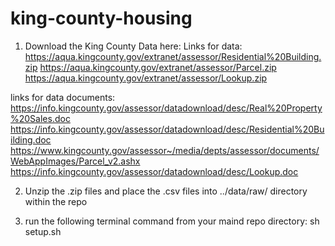 # king-county-housing

1. Download the King County Data here:
Links for data:
https://aqua.kingcounty.gov/extranet/assessor/Residential%20Building.zip
https://aqua.kingcounty.gov/extranet/assessor/Parcel.zip
https://aqua.kingcounty.gov/extranet/assessor/Lookup.zip

links for data documents:
https://info.kingcounty.gov/assessor/datadownload/desc/Real%20Property%20Sales.doc
https://info.kingcounty.gov/assessor/datadownload/desc/Residential%20Building.doc
https://www.kingcounty.gov/assessor~/media/depts/assessor/documents/WebAppImages/Parcel_v2.ashx
https://info.kingcounty.gov/assessor/datadownload/desc/Lookup.doc

2. Unzip the .zip files and place the .csv files into ../data/raw/ directory within the repo

3. run the following terminal command from your maind repo directory:
sh setup.sh 

